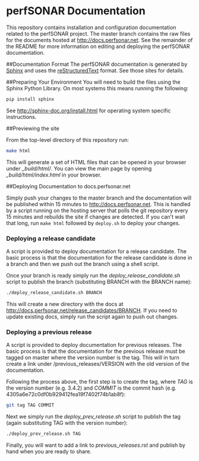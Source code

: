 # perfSONAR Documentation

This repository contains installation and configuration documentation related to the perfSONAR project. The master branch contains the raw files for the documents hosted at http://docs.perfsonar.net. See the remainder of the README for more information on editing and deploying the perfSONAR documentation. 

##Documentation Format
The perfSONAR documentation is generated by [Sphinx](http://sphinx-doc.org) and uses the [reStructuredText](http://docutils.sourceforge.net/rst.html) format. See those sites for details.

##Preparing Your Environment
You will need to build the files using the Sphinx Python Library. On most systems this means running the following:

```bash
pip install sphinx
```

See http://sphinx-doc.org/install.html for operating system specific instructions.


##Previewing the site

From the top-level directory of this repository run:

```bash
make html
```

This will generate a set of HTML files that can be opened in your browser under *_build/html/*. You can view the main page by opening *_build/html/index.html* in your browser. 


##Deploying Documentation to docs.perfsonar.net

Simply push your changes to the master branch and the documentation will be published within 15 minutes to http://docs.perfsonar.net. This is handled by a script running on the hosting server that polls the git repository every 15 minutes and rebuilds the site if changes are detected. If you can't wait that long, run `make html` followed by `deploy.sh` to deploy your changes.

### Deploying a release candidate

A script is provided to deploy documentation for a release candidate. The basic process is that the documentation for the release candidate is done in a branch and then we push out the branch using a shell script. 

Once your branch is ready simply run the *deploy_release_candidate.sh* script to publish the branch (substituting BRANCH with the BRANCH name):

```bash
./deploy_release_candidate.sh BRANCH
```

This will create a new directory with the docs at http://docs.perfsonar.net/release_candidates/BRANCH. If you need to update existing docs, simply run the script again to push out changes. 


### Deploying a previous release

A script is provided to deploy documentation for previous releases. The basic process is that the documentation for the previous release must be tagged on master where the version number is the tag. This will in turn create a link under /previous_releases/VERSION with the old version of the documentation. 

Following the process above, the first step is to create the tag, where *TAG* is the version number (e.g. 3.4.2) and *COMMIT* is the commit hash (e.g. 4305a6e72c0df0b929412fea19f7402f74b1ab8f):

```bash
git tag TAG COMMIT
```

Next we simply run the *deploy_prev_release.sh* script to publish the tag (again substituting TAG with the version number):

```bash
./deploy_prev_release.sh TAG
```

Finally, you will want to add a link to *previous_releases.rst* and publish by hand when you are ready to share.




